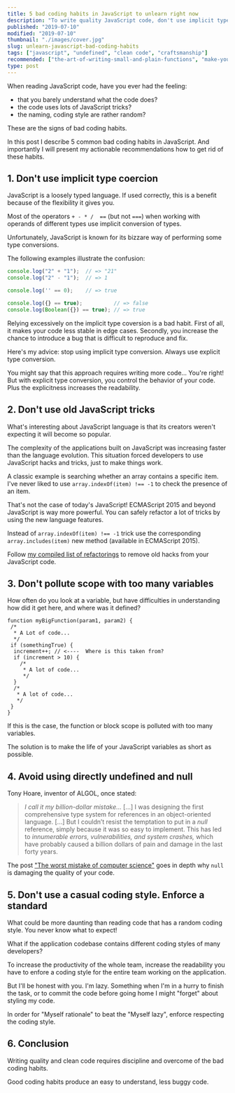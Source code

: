 ```yaml
---
title: 5 bad coding habits in JavaScript to unlearn right now
description: "To write quality JavaScript code, don't use implicit type conversion, old JavaScript tricks, pollute scope with variables, and avoid undefined & null"
published: "2019-07-10"
modified: "2019-07-10"
thumbnail: "./images/cover.jpg"
slug: unlearn-javascript-bad-coding-habits
tags: ["javascript", "undefined", "clean code", "craftsmanship"]
recommended: ["the-art-of-writing-small-and-plain-functions", "make-your-javascript-code-shide-knockout-old-es5-hack"]
type: post
---
```


When reading JavaScript code, have you ever had the feeling:

* that you barely understand what the code does?  
* the code uses lots of JavaScript tricks?  
* the naming, coding style are rather random?

These are the signs of bad coding habits. 

In this post I describe 5 common bad coding habits in JavaScript. And importantly I will present my actionable recommendations how to get rid of these habits.  

## 1. Don't use implicit type coercion

JavaScript is a loosely typed language. If used correctly, this is a benefit because of the flexibility it gives you.   

Most of the operators `+ - * /  ==` (but not `===`) when working with operands of different types use implicit conversion of types. 

Unfortunately, JavaScript is known for its bizzare way of performing some type conversions. 

The following examples illustrate the confusion:

```javascript
console.log("2" + "1");  // => "21"
console.log("2" - "1");  // => 1

console.log('' == 0);    // => true

console.log({} == true);          // => false
console.log(Boolean({}) == true); // => true
```

Relying excessively on the implicit type coversion is a bad habit. First of all, it makes your code less stable in edge cases. Secondly, you increase the chance to introduce a bug that is difficult to reproduce and fix.  

Here's my advice: stop using implicit type conversion. Always use explicit type conversion.  

You might say that this approach requires writing more code... You're right! But with explicit type conversion, you control the behavior of your code. Plus the explicitness increases the readability.   

## 2. Don't use old JavaScript tricks

What's interesting about JavaScript language is that its creators weren't expecting it will become so popular.

The complexity of the applications built on JavaScript was increasing faster than the language evolution. This situation forced developers to use JavaScript hacks and tricks, just to make things work.  

A classic example is searching whether an array contains a specific item. I've never liked to use `array.indexOf(item) !== -1` to check the presence of an item.  

That's not the case of today's JavaScript! ECMAScript 2015 and beyond JavaScript is way more powerful. You can safely refactor a lot of tricks by using the new language features.  

Instead of `array.indexOf(item) !== -1` trick use the corresponding `array.includes(item)` new method (available in ECMAScript 2015).  

Follow [my compiled list of refactorings](http://localhost:8000/make-your-javascript-code-shide-knockout-old-es5-hack/) to remove old hacks from your JavaScript code. 

## 3. Don't pollute scope with too many variables

How often do you look at a variable, but have difficulties in understanding how did it get here, and where was it defined?  

```javascript{6}
function myBigFunction(param1, param2) {
 /*
  * A Lot of code...  
  */
 if (somethingTrue) {
  increment++; // <----  Where is this taken from?
  if (increment > 10) {
    /*
     * A lot of code...  
     */
  }
  /*
   * A lot of code...  
   */
 }
}
```

If this is the case, the function or block scope is polluted with too many variables.  

The solution is to make the life of your JavaScript variables as short as possible. 

## 4. Avoid using directly undefined and null

Tony Hoare, inventor of ALGOL, once stated:

> *I call it my billion-dollar mistake...* [...] I was designing the first comprehensive type system for references in an object-oriented language. [...] But I couldn’t resist the temptation to put in a *null* reference, simply because it was so easy to implement. This has led to *innumerable errors, vulnerabilities, and system crashes,* which have probably caused a billion dollars of pain and damage in the last forty years.

The post ["The worst mistake of computer science"](https://www.lucidchart.com/techblog/2015/08/31/the-worst-mistake-of-computer-science/) goes in depth why `null` is damaging the quality of your code.

## 5. Don't use a casual coding style. Enforce a standard

What could be more daunting than reading code that has a random coding style. You never know what to expect!  

What if the application codebase contains different coding styles of many developers?  

To increase the productivity of the whole team, increase the readability you have to enfore a coding style for the entire team working on the application. 

But I'll be honest with you. I'm lazy. Something when I'm in a hurry to finish the task, or to commit the code before going home I might "forget" about styling my code. 

In order for "Myself rationale" to beat the "Myself lazy", enforce respecting the coding style.  

## 6. Conclusion

Writing quality and clean code requires discipline and overcome of the bad coding habits. 

Good coding habits produce an easy to understand, less buggy code. 